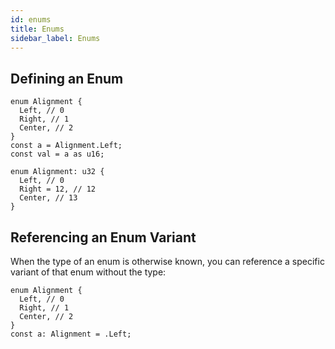 ```yaml
---
id: enums
title: Enums
sidebar_label: Enums
---
```


## Defining an Enum

```catlang
enum Alignment {
  Left, // 0
  Right, // 1
  Center, // 2
}
const a = Alignment.Left;
const val = a as u16;
```

```catlang
enum Alignment: u32 {
  Left, // 0
  Right = 12, // 12
  Center, // 13
}
```

## Referencing an Enum Variant

When the type of an enum is otherwise known, you can reference a specific variant of that enum without the type:

```catlang
enum Alignment {
  Left, // 0
  Right, // 1
  Center, // 2
}
const a: Alignment = .Left;
```

